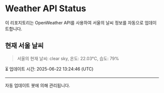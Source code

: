 
# Weather API Status

이 리포지토리는 OpenWeather API를 사용하여 서울의 날씨 정보를 자동으로 업데이트합니다.

## 현재 서울 날씨
> 서울의 현재 날씨: clear sky, 온도: 22.03°C, 습도: 79%

⏳ 업데이트 시간: 2025-06-22 13:24:46 (UTC)

---
자동 업데이트 봇에 의해 관리됩니다.
